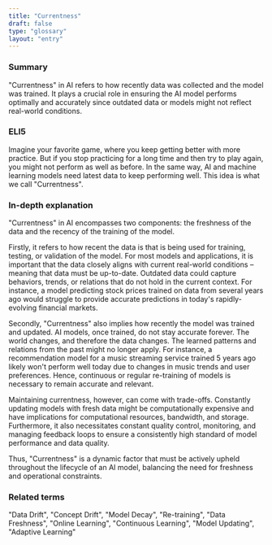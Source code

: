```yaml
---
title: "Currentness"
draft: false
type: "glossary"
layout: "entry"
---
```


### Summary
"Currentness" in AI refers to how recently data was collected and the model was trained. It plays a crucial role in ensuring the AI model performs optimally and accurately since outdated data or models might not reflect real-world conditions.

### ELI5
Imagine your favorite game, where you keep getting better with more practice. But if you stop practicing for a long time and then try to play again, you might not perform as well as before. In the same way, AI and machine learning models need latest data to keep performing well. This idea is what we call "Currentness".

### In-depth explanation
"Currentness" in AI encompasses two components: the freshness of the data and the recency of the training of the model. 

Firstly, it refers to how recent the data is that is being used for training, testing, or validation of the model. For most models and applications, it is important that the data closely aligns with current real-world conditions – meaning that data must be up-to-date. Outdated data could capture behaviors, trends, or relations that do not hold in the current context. For instance, a model predicting stock prices trained on data from several years ago would struggle to provide accurate predictions in today's rapidly-evolving financial markets.

Secondly, "Currentness" also implies how recently the model was trained and updated. AI models, once trained, do not stay accurate forever. The world changes, and therefore the data changes. The learned patterns and relations from the past might no longer apply. For instance, a recommendation model for a music streaming service trained 5 years ago likely won't perform well today due to changes in music trends and user preferences. Hence, continuous or regular re-training of models is necessary to remain accurate and relevant.

Maintaining currentness, however, can come with trade-offs. Constantly updating models with fresh data might be computationally expensive and have implications for computational resources, bandwidth, and storage. Furthermore, it also necessitates constant quality control, monitoring, and managing feedback loops to ensure a consistently high standard of model performance and data quality.

Thus, "Currentness" is a dynamic factor that must be actively upheld throughout the lifecycle of an AI model, balancing the need for freshness and operational constraints.

### Related terms
"Data Drift", "Concept Drift", "Model Decay", "Re-training", "Data Freshness", "Online Learning", "Continuous Learning", "Model Updating", "Adaptive Learning"
